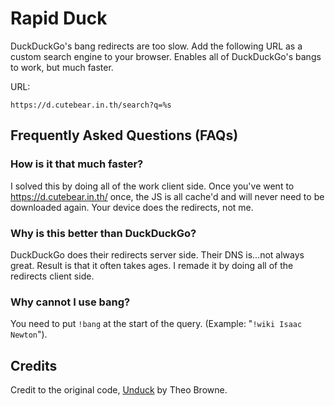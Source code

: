 # Rapid Duck

DuckDuckGo's bang redirects are too slow. Add the following URL as a custom search engine to your browser. Enables all of DuckDuckGo's bangs to work, but much faster.


URL:
```
https://d.cutebear.in.th/search?q=%s
```

## Frequently Asked Questions (FAQs)

### How is it that much faster?
I solved this by doing all of the work client side. Once you've went to https://d.cutebear.in.th/ once, the JS is all cache'd and will never need to be downloaded again. Your device does the redirects, not me.

### Why is this better than DuckDuckGo?
DuckDuckGo does their redirects server side. Their DNS is...not always great. Result is that it often takes ages. I remade it by doing all of the redirects client side.

### Why cannot I use bang?
You need to put `!bang` at the start of the query. (Example: "`!wiki Isaac Newton`").

## Credits
Credit to the original code, [Unduck](https://github.com/T3-Content/unduck) by Theo Browne.
